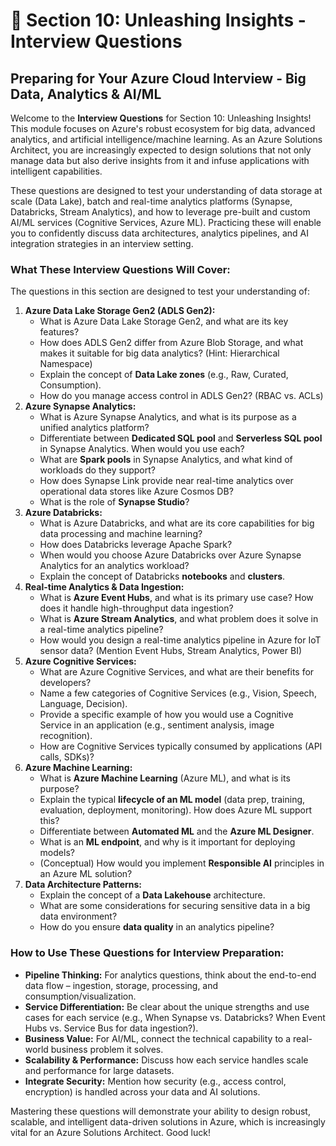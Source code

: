 # 🧠 Section 10: Unleashing Insights - Interview Questions

## Preparing for Your Azure Cloud Interview - Big Data, Analytics & AI/ML

Welcome to the **Interview Questions** for Section 10: Unleashing Insights! This module focuses on Azure's robust ecosystem for big data, advanced analytics, and artificial intelligence/machine learning. As an Azure Solutions Architect, you are increasingly expected to design solutions that not only manage data but also derive insights from it and infuse applications with intelligent capabilities.

These questions are designed to test your understanding of data storage at scale (Data Lake), batch and real-time analytics platforms (Synapse, Databricks, Stream Analytics), and how to leverage pre-built and custom AI/ML services (Cognitive Services, Azure ML). Practicing these will enable you to confidently discuss data architectures, analytics pipelines, and AI integration strategies in an interview setting.

### What These Interview Questions Will Cover:

The questions in this section are designed to test your understanding of:

1.  **Azure Data Lake Storage Gen2 (ADLS Gen2):**
    * What is Azure Data Lake Storage Gen2, and what are its key features?
    * How does ADLS Gen2 differ from Azure Blob Storage, and what makes it suitable for big data analytics? (Hint: Hierarchical Namespace)
    * Explain the concept of **Data Lake zones** (e.g., Raw, Curated, Consumption).
    * How do you manage access control in ADLS Gen2? (RBAC vs. ACLs)
2.  **Azure Synapse Analytics:**
    * What is Azure Synapse Analytics, and what is its purpose as a unified analytics platform?
    * Differentiate between **Dedicated SQL pool** and **Serverless SQL pool** in Synapse Analytics. When would you use each?
    * What are **Spark pools** in Synapse Analytics, and what kind of workloads do they support?
    * How does Synapse Link provide near real-time analytics over operational data stores like Azure Cosmos DB?
    * What is the role of **Synapse Studio**?
3.  **Azure Databricks:**
    * What is Azure Databricks, and what are its core capabilities for big data processing and machine learning?
    * How does Databricks leverage Apache Spark?
    * When would you choose Azure Databricks over Azure Synapse Analytics for an analytics workload?
    * Explain the concept of Databricks **notebooks** and **clusters**.
4.  **Real-time Analytics & Data Ingestion:**
    * What is **Azure Event Hubs**, and what is its primary use case? How does it handle high-throughput data ingestion?
    * What is **Azure Stream Analytics**, and what problem does it solve in a real-time analytics pipeline?
    * How would you design a real-time analytics pipeline in Azure for IoT sensor data? (Mention Event Hubs, Stream Analytics, Power BI)
5.  **Azure Cognitive Services:**
    * What are Azure Cognitive Services, and what are their benefits for developers?
    * Name a few categories of Cognitive Services (e.g., Vision, Speech, Language, Decision).
    * Provide a specific example of how you would use a Cognitive Service in an application (e.g., sentiment analysis, image recognition).
    * How are Cognitive Services typically consumed by applications (API calls, SDKs)?
6.  **Azure Machine Learning:**
    * What is **Azure Machine Learning** (Azure ML), and what is its purpose?
    * Explain the typical **lifecycle of an ML model** (data prep, training, evaluation, deployment, monitoring). How does Azure ML support this?
    * Differentiate between **Automated ML** and the **Azure ML Designer**.
    * What is an **ML endpoint**, and why is it important for deploying models?
    * (Conceptual) How would you implement **Responsible AI** principles in an Azure ML solution?
7.  **Data Architecture Patterns:**
    * Explain the concept of a **Data Lakehouse** architecture.
    * What are some considerations for securing sensitive data in a big data environment?
    * How do you ensure **data quality** in an analytics pipeline?

### How to Use These Questions for Interview Preparation:

* **Pipeline Thinking:** For analytics questions, think about the end-to-end data flow – ingestion, storage, processing, and consumption/visualization.
* **Service Differentiation:** Be clear about the unique strengths and use cases for each service (e.g., When Synapse vs. Databricks? When Event Hubs vs. Service Bus for data ingestion?).
* **Business Value:** For AI/ML, connect the technical capability to a real-world business problem it solves.
* **Scalability & Performance:** Discuss how each service handles scale and performance for large datasets.
* **Integrate Security:** Mention how security (e.g., access control, encryption) is handled across your data and AI solutions.

Mastering these questions will demonstrate your ability to design robust, scalable, and intelligent data-driven solutions in Azure, which is increasingly vital for an Azure Solutions Architect. Good luck!